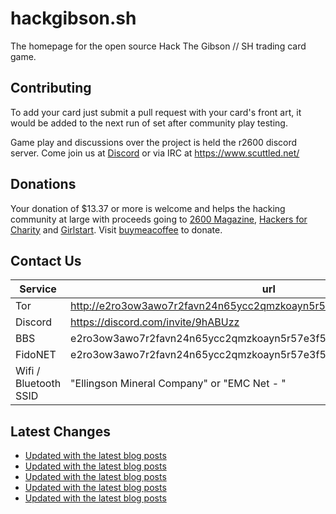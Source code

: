 # hackgibson.sh
The homepage for the open source Hack The Gibson // SH trading card game.


## Contributing

To add your card just submit a pull request with your card's front art, it would be added to the next run of set after community play testing.

Game play and discussions over the project is held the r2600 discord server. Come join us at [Discord](https://discord.com/invite/9hABUzz) or via IRC at https://www.scuttled.net/


## Donations

Your donation of $13.37 or more is welcome and helps the hacking community at large with proceeds going to [2600 Magazine](https://2600.com/), [Hackers for Charity](https://hackersforcharity.org) and [Girlstart](https://girlstart.org).  Visit [buymeacoffee](https://www.buymeacoffee.com/hackgibson.sh) to donate.


## Contact Us

Service | url
-|-
Tor | http://e2ro3ow3awo7r2favn24n65ycc2qmzkoayn5r57e3f56nvjwdcgg32ad.onion
Discord | https://discord.com/invite/9hABUzz
BBS | e2ro3ow3awo7r2favn24n65ycc2qmzkoayn5r57e3f56nvjwdcgg32ad.onion:23
FidoNET | e2ro3ow3awo7r2favn24n65ycc2qmzkoayn5r57e3f56nvjwdcgg32ad.onion:24554
Wifi / Bluetooth SSID | "Ellingson Mineral Company" or "EMC Net - <fidonet address>"

## Latest Changes
<!-- BLOG-POST-LIST:START -->
- [Updated with the latest blog posts](https://github.com/DFW2600/hackgibson.sh/commit/6538876e6c2f409ac0a1e7e2b2995072407ec2b4)
- [Updated with the latest blog posts](https://github.com/DFW2600/hackgibson.sh/commit/bdb8188a385334c9aaa1673727b3f7e3a5cff09d)
- [Updated with the latest blog posts](https://github.com/DFW2600/hackgibson.sh/commit/1c192c15a87102388dde16322c45c37a2eac49e7)
- [Updated with the latest blog posts](https://github.com/DFW2600/hackgibson.sh/commit/18a2417f73ca3eb2385e4ee0ad5c7d8a39468740)
- [Updated with the latest blog posts](https://github.com/DFW2600/hackgibson.sh/commit/4b7a8d4b9665c159965989e89cc01ff6dadd670d)
<!-- BLOG-POST-LIST:END -->
